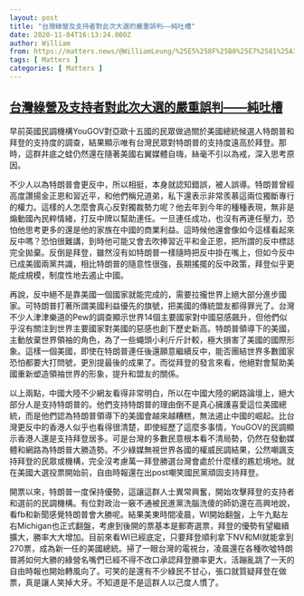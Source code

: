 ```yaml
---
layout: post
title: "台灣綠營及支持者對此次大選的嚴重誤判——純吐槽"
date: 2020-11-04T16:13:24.000Z
author: William
from: https://matters.news/@WilliamLeung/%25E5%258F%25B0%25E7%2581%25A3%25E7%25B6%25A0%25E7%2587%259F%25E5%258F%258A%25E6%2594%25AF%25E6%258C%2581%25E8%2580%2585%25E5%25B0%258D%25E6%25AD%25A4%25E6%25AC%25A1%25E5%25A4%25A7%25E9%2581%25B8%25E7%259A%2584%25E5%259A%25B4%25E9%2587%258D%25E8%25AA%25A4%25E5%2588%25A4-%25E7%25B4%2594%25E5%2590%2590%25E6%25A7%25BD-bafyreigxcisgxldmf6dfs6staju3wf7ym5v6yhvqr262akf6tplh6qxp5i
tags: [ Matters ]
categories: [ Matters ]
---
```

<!--1604506404000-->
[台灣綠營及支持者對此次大選的嚴重誤判——純吐槽](https://matters.news/@WilliamLeung/%25E5%258F%25B0%25E7%2581%25A3%25E7%25B6%25A0%25E7%2587%259F%25E5%258F%258A%25E6%2594%25AF%25E6%258C%2581%25E8%2580%2585%25E5%25B0%258D%25E6%25AD%25A4%25E6%25AC%25A1%25E5%25A4%25A7%25E9%2581%25B8%25E7%259A%2584%25E5%259A%25B4%25E9%2587%258D%25E8%25AA%25A4%25E5%2588%25A4-%25E7%25B4%2594%25E5%2590%2590%25E6%25A7%25BD-bafyreigxcisgxldmf6dfs6staju3wf7ym5v6yhvqr262akf6tplh6qxp5i)
------

<div>
<p>早前英國民調機構YouGOV對亞歐十五國的民眾做過關於美國總統候選人特朗普和拜登的支持度的調查，結果顯示唯有台灣民眾對特朗普的支持度遠高於拜登。那時，這群井底之蛙仍然還在隨著美國右翼媒體自嗨，絲毫不引以為戒，深入思考原因。</p><p>不少人以為特朗普會更反中，所以相挺，本身就認知錯誤，被人誤導。特朗普曾經高度讚揚金正恩和習近平，和他們稱兄道弟，私下還表示非常羨慕這兩位獨斷專行的權力。這樣的人怎麼會真心反對獨裁勢力呢？他去年到今年的種種表現，無非是煽動國內民粹情緒，打反中牌以幫助連任。一旦連任成功，也沒有再連任壓力，恐怕他思考更多的還是他的家族在中國的商業利益。這時候他還會像如今這樣看起來反中嗎？恐怕很難講，到時他可能又會去吹捧習近平和金正恩，把所謂的反中標誌完全拋棄。反倒是拜登，雖然沒有如特朗普一樣隨時把反中掛在嘴上，但如今反中已成美國兩黨共識，相比特朗普的隨意性很強，長期搖擺的反中政策，拜登似乎更能成規模，制度性地去遏止中國。</p><p>再說，反中絕不是靠美國一個國家就能完成的，需要拉攏世界上絕大部分進步國家。可特朗普打著所謂美國利益優先的旗號，把美國的傳統盟友都得罪光了。台灣不少人津津樂道的Pew的調查顯示世界14個主要國家對中國惡感飆升，但他們似乎沒有關注到世界主要國家對美國的惡感也創下歷史新高。特朗普領導下的美國，主動放棄世界領袖的角色，為了一些蠅頭小利斤斤計較，極大損害了美國的國際形象。這樣一個美國，即使在特朗普連任後還願意繼續反中，能否團結世界多數國家恐怕都要大打問號，更別提最後的成果了。而從拜登的發言來看，他絕對會幫助美國重新塑造領袖世界的形象，提升和盟友的關係。</p><p>以上兩點，中國大陸不少網友看得非常明白，所以在中國大陸的網路論壇上，絕大部分人是支持特朗普的。他們支持特朗普的理由倒不是真心擁護喜愛這位美國總統，而是他們認為特朗普領導下的美國會越來越糟糕，無法遏止中國的崛起。比台灣更反中的香港人似乎也看得很清楚，即使經歷了這麼多事情，YouGOV的民調顯示香港人還是支持拜登居多。可是台灣的多數民意根本看不清局勢，仍然在發動媒體和網路為特朗普大勝造勢。不少綠媒無視世界各國的權威民調結果，公然嘲諷支持拜登的民眾或機構，完全沒考慮萬一拜登勝選台灣會處於什麼樣的尷尬境地。就在美國大選投票開始前，自由時報還在出post嘲笑國民黨頑固支持拜登。</p><p>開票以來，特朗普一度保持優勢，這讓這群人士異常興奮，開始攻擊拜登的支持者和選前的民調機構。有位對政治一竅不通被民進黨洗腦洗傻的師奶還在高興地說，看fb和新聞感覺特朗普會大勝呢。結果美東時間凌晨，WI開始翻盤，上午九點左右Michigan也正式翻盤，考慮到後開的票基本是郵寄選票，拜登的優勢有望繼續擴大，勝率大大增加。目前來看WI已經底定，只要拜登順利拿下NV和MI就能拿到270票，成為新一任的美國總統。掃了一眼台灣的電視台，凌晨還在各種吹噓特朗普將如何大勝的綠營名嘴們已經不得不改口承認拜登勝率更大，活蹦亂跳了一天的自由時報也開始轉風向了。可笑的是還有不少綠民不甘心，張口就質疑拜登在做票，真是讓人笑掉大牙。不知道是不是這群人以己度人慣了。</p><p><br></p>
</div>

